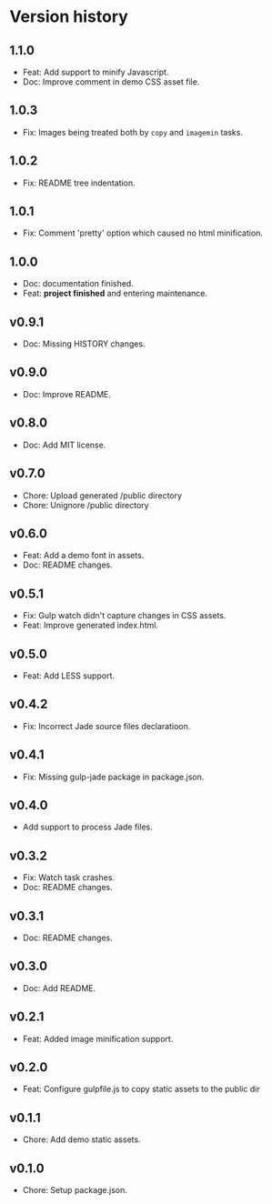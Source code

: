 # Version history


## 1.1.0
* Feat: Add support to minify Javascript.
* Doc: Improve comment in demo CSS asset file.

## 1.0.3
* Fix: Images being treated both by `copy` and `imagemin` tasks.

## 1.0.2
* Fix: README tree indentation.

## 1.0.1
* Fix: Comment 'pretty' option which caused no html minification.

## 1.0.0
* Doc: documentation finished.
* Feat: **project finished** and entering maintenance.

## v0.9.1
* Doc: Missing HISTORY changes.

## v0.9.0
* Doc: Improve README.

## v0.8.0
* Doc: Add MIT license.

## v0.7.0
* Chore: Upload generated /public directory
* Chore: Unignore /public directory

## v0.6.0
* Feat: Add a demo font in assets.
* Doc: README changes.

## v0.5.1
* Fix: Gulp watch didn't capture changes in CSS assets.
* Feat: Improve generated index.html.

## v0.5.0
* Feat: Add LESS support.

## v0.4.2
* Fix: Incorrect Jade source files declaratioon.

## v0.4.1
* Fix: Missing gulp-jade package in package.json.

## v0.4.0
* Add support to process Jade files.

## v0.3.2
* Fix: Watch task crashes.
* Doc: README changes.

## v0.3.1
* Doc: README changes.

## v0.3.0
* Doc: Add README.

## v0.2.1
* Feat: Added image minification support.

## v0.2.0
* Feat: Configure gulpfile.js to copy static assets to the public dir

## v0.1.1
* Chore: Add demo static assets.

## v0.1.0
* Chore: Setup package.json.
